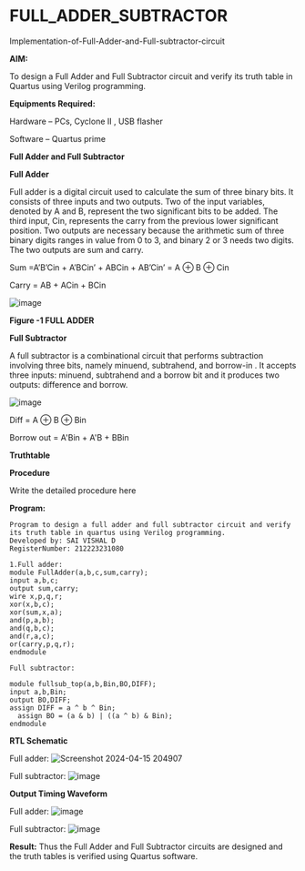 # FULL_ADDER_SUBTRACTOR

Implementation-of-Full-Adder-and-Full-subtractor-circuit

**AIM:**

To design a Full Adder and Full Subtractor circuit and verify its truth table in Quartus using Verilog programming.

**Equipments Required:**

Hardware – PCs, Cyclone II , USB flasher

Software – Quartus prime

**Full Adder and Full Subtractor**

**Full Adder**

Full adder is a digital circuit used to calculate the sum of three binary bits. It consists of three inputs and two outputs. Two of the input variables, denoted by A and B, represent the two significant bits to be added. The third input, Cin, represents the carry from the previous lower significant position. Two outputs are necessary because the arithmetic sum of three binary digits ranges in value from 0 to 3, and binary 2 or 3 needs two digits. The two outputs are sum and carry.

Sum =A’B’Cin + A’BCin’ + ABCin + AB’Cin’ = A ⊕ B ⊕ Cin 

Carry = AB + ACin + BCin

![image](https://github.com/naavaneetha/FULL_ADDER_SUBTRACTOR/assets/154305477/0f30ba51-5ffb-4198-845f-18e054f675e7)

**Figure -1 FULL ADDER**

**Full Subtractor**

A full subtractor is a combinational circuit that performs subtraction involving three bits, namely minuend, subtrahend, and borrow-in . It accepts three inputs: minuend, subtrahend and a borrow bit and it produces two outputs: difference and borrow.

![image](https://github.com/naavaneetha/FULL_ADDER_SUBTRACTOR/assets/154305477/02b24f51-ab51-4304-9ad6-7b81ffc1ead5)

Diff = A ⊕ B ⊕ Bin 

Borrow out = A'Bin + A'B + BBin

**Truthtable**

**Procedure**

Write the detailed procedure here

**Program:**
```
Program to design a full adder and full subtractor circuit and verify its truth table in quartus using Verilog programming. 
Developed by: SAI VISHAL D 
RegisterNumber: 212223231080

1.Full adder:
module FullAdder(a,b,c,sum,carry);
input a,b,c;
output sum,carry;
wire x,p,q,r;
xor(x,b,c);
xor(sum,x,a);
and(p,a,b);
and(q,b,c);
and(r,a,c);
or(carry,p,q,r);
endmodule

Full subtractor:

module fullsub_top(a,b,Bin,BO,DIFF);
input a,b,Bin;
output BO,DIFF;
assign DIFF = a ^ b ^ Bin;
  assign BO = (a & b) | ((a ^ b) & Bin);
endmodule
```

**RTL Schematic**

Full adder:
![Screenshot 2024-04-15 204907](https://github.com/SaiVishal1105/FULL_ADDER_SUBTRACTOR/assets/145742557/589035ea-7490-4415-b950-52c2509e996d)

Full subtractor:
![image](https://github.com/SaiVishal1105/FULL_ADDER_SUBTRACTOR/assets/145742557/e6376cbe-4810-4cfd-98ed-893d5b7254e6)



**Output Timing Waveform**

Full adder:
![image](https://github.com/SaiVishal1105/FULL_ADDER_SUBTRACTOR/assets/145742557/340a4a98-1d53-465d-a3b8-c090791fcc5b)

Full subtractor:
![image](https://github.com/SaiVishal1105/FULL_ADDER_SUBTRACTOR/assets/145742557/3074e3bc-2702-4afa-9c01-bd021abf1c00)


**Result:**
Thus the Full Adder and Full Subtractor circuits are designed and the truth tables is verified using Quartus software.




